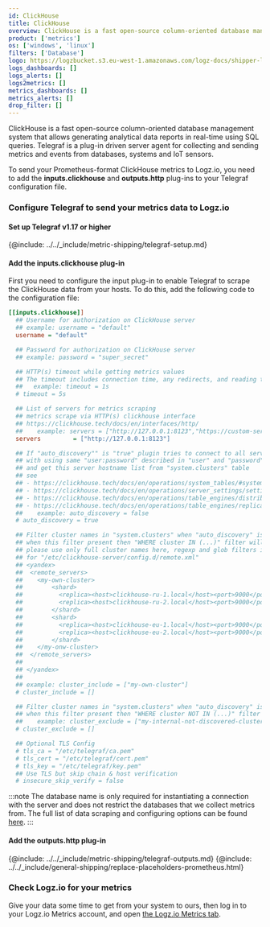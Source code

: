 ```yaml
---
id: ClickHouse
title: ClickHouse
overview: ClickHouse is a fast open-source column-oriented database management system that allows generating analytical data reports in real-time using SQL queries. Telegraf is a plug-in driven server agent for collecting and sending metrics and events from databases, systems and IoT sensors.
product: ['metrics']
os: ['windows', 'linux']
filters: ['Database']
logo: https://logzbucket.s3.eu-west-1.amazonaws.com/logz-docs/shipper-logos/clickhouse.png
logs_dashboards: []
logs_alerts: []
logs2metrics: []
metrics_dashboards: []
metrics_alerts: []
drop_filter: []
---
```



ClickHouse is a fast open-source column-oriented database management system that allows generating analytical data reports in real-time using SQL queries. Telegraf is a plug-in driven server agent for collecting and sending metrics and events from databases, systems and IoT sensors.

To send your Prometheus-format ClickHouse metrics to Logz.io, you need to add the **inputs.clickhouse** and **outputs.http** plug-ins to your Telegraf configuration file.

### Configure Telegraf to send your metrics data to Logz.io

 

#### Set up Telegraf v1.17 or higher

{@include: ../../_include/metric-shipping/telegraf-setup.md}
 
#### Add the inputs.clickhouse plug-in

First you need to configure the input plug-in to enable Telegraf to scrape the ClickHouse data from your hosts. To do this, add the following code to the configuration file:


``` ini
[[inputs.clickhouse]]
  ## Username for authorization on ClickHouse server
  ## example: username = "default"
  username = "default"

  ## Password for authorization on ClickHouse server
  ## example: password = "super_secret"

  ## HTTP(s) timeout while getting metrics values
  ## The timeout includes connection time, any redirects, and reading the response body.
  ##   example: timeout = 1s
  # timeout = 5s

  ## List of servers for metrics scraping
  ## metrics scrape via HTTP(s) clickhouse interface
  ## https://clickhouse.tech/docs/en/interfaces/http/
  ##    example: servers = ["http://127.0.0.1:8123","https://custom-server.mdb.yandexcloud.net"]
  servers         = ["http://127.0.0.1:8123"]

  ## If "auto_discovery"" is "true" plugin tries to connect to all servers available in the cluster
  ## with using same "user:password" described in "user" and "password" parameters
  ## and get this server hostname list from "system.clusters" table
  ## see
  ## - https://clickhouse.tech/docs/en/operations/system_tables/#system-clusters
  ## - https://clickhouse.tech/docs/en/operations/server_settings/settings/#server_settings_remote_servers
  ## - https://clickhouse.tech/docs/en/operations/table_engines/distributed/
  ## - https://clickhouse.tech/docs/en/operations/table_engines/replication/#creating-replicated-tables
  ##    example: auto_discovery = false
  # auto_discovery = true

  ## Filter cluster names in "system.clusters" when "auto_discovery" is "true"
  ## when this filter present then "WHERE cluster IN (...)" filter will apply
  ## please use only full cluster names here, regexp and glob filters is not allowed
  ## for "/etc/clickhouse-server/config.d/remote.xml"
  ## <yandex>
  ##  <remote_servers>
  ##    <my-own-cluster>
  ##        <shard>
  ##          <replica><host>clickhouse-ru-1.local</host><port>9000</port></replica>
  ##          <replica><host>clickhouse-ru-2.local</host><port>9000</port></replica>
  ##        </shard>
  ##        <shard>
  ##          <replica><host>clickhouse-eu-1.local</host><port>9000</port></replica>
  ##          <replica><host>clickhouse-eu-2.local</host><port>9000</port></replica>
  ##        </shard>
  ##    </my-onw-cluster>
  ##  </remote_servers>
  ##
  ## </yandex>
  ##
  ## example: cluster_include = ["my-own-cluster"]
  # cluster_include = []

  ## Filter cluster names in "system.clusters" when "auto_discovery" is "true"
  ## when this filter present then "WHERE cluster NOT IN (...)" filter will apply
  ##    example: cluster_exclude = ["my-internal-not-discovered-cluster"]
  # cluster_exclude = []

  ## Optional TLS Config
  # tls_ca = "/etc/telegraf/ca.pem"
  # tls_cert = "/etc/telegraf/cert.pem"
  # tls_key = "/etc/telegraf/key.pem"
  ## Use TLS but skip chain & host verification
  # insecure_skip_verify = false
```

:::note
The database name is only required for instantiating a connection with the server and does not restrict the databases that we collect metrics from. The full list of data scraping and configuring options can be found [here](https://github.com/influxdata/telegraf/blob/release-1.18/plugins/inputs/clickhouse/README.md).
:::
 

#### Add the outputs.http plug-in

{@include: ../../_include/metric-shipping/telegraf-outputs.md}
{@include: ../../_include/general-shipping/replace-placeholders-prometheus.html}

### Check Logz.io for your metrics

Give your data some time to get from your system to ours, then log in to your Logz.io Metrics account, and open [the Logz.io Metrics tab](https://app.logz.io/#/dashboard/metrics/).


 
